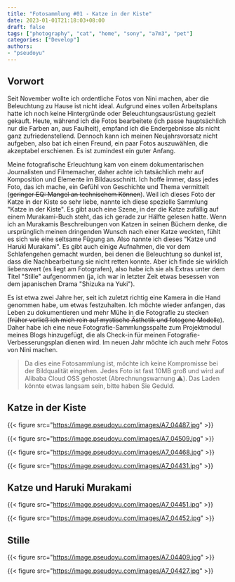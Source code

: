 ```yaml
---
title: "Fotosammlung #01 - Katze in der Kiste"
date: 2023-01-01T21:18:03+08:00
draft: false
tags: ["photography", "cat", "home", "sony", "a7m3", "pet"]
categories: ["Develop"]
authors:
- "pseudoyu"
---
```


## Vorwort

Seit November wollte ich ordentliche Fotos von Nini machen, aber die Beleuchtung zu Hause ist nicht ideal. Aufgrund eines vollen Arbeitsplans hatte ich noch keine Hintergründe oder Beleuchtungsausrüstung gezielt gekauft. Heute, während ich die Fotos bearbeitete (ich passe hauptsächlich nur die Farben an, aus Faulheit), empfand ich die Endergebnisse als nicht ganz zufriedenstellend. Dennoch kann ich meinen Neujahrsvorsatz nicht aufgeben, also bat ich einen Freund, ein paar Fotos auszuwählen, die akzeptabel erschienen. Es ist zumindest ein guter Anfang.

Meine fotografische Erleuchtung kam von einem dokumentarischen Journalisten und Filmemacher, daher achte ich tatsächlich mehr auf Komposition und Elemente im Bildausschnitt. Ich hoffe immer, dass jedes Foto, das ich mache, ein Gefühl von Geschichte und Thema vermittelt (~~geringer EQ: Mangel an technischem Können~~). Weil ich dieses Foto der Katze in der Kiste so sehr liebe, nannte ich diese spezielle Sammlung "Katze in der Kiste". Es gibt auch eine Szene, in der die Katze zufällig auf einem Murakami-Buch steht, das ich gerade zur Hälfte gelesen hatte. Wenn ich an Murakamis Beschreibungen von Katzen in seinen Büchern denke, die ursprünglich meinen dringenden Wunsch nach einer Katze weckten, fühlt es sich wie eine seltsame Fügung an. Also nannte ich dieses "Katze und Haruki Murakami". Es gibt auch einige Aufnahmen, die vor dem Schlafengehen gemacht wurden, bei denen die Beleuchtung so dunkel ist, dass die Nachbearbeitung sie nicht retten konnte. Aber ich finde sie wirklich liebenswert (es liegt am Fotografen), also habe ich sie als Extras unter dem Titel "Stille" aufgenommen (ja, ich war in letzter Zeit etwas besessen von dem japanischen Drama "Shizuka na Yuki").

Es ist etwa zwei Jahre her, seit ich zuletzt richtig eine Kamera in die Hand genommen habe, um etwas festzuhalten. Ich möchte wieder anfangen, das Leben zu dokumentieren und mehr Mühe in die Fotografie zu stecken (~~früher verließ ich mich rein auf mystische Ästhetik und fotogene Modelle~~). Daher habe ich eine neue Fotografie-Sammlungsspalte zum Projektmodul meines Blogs hinzugefügt, die als Check-in für meinen Fotografie-Verbesserungsplan dienen wird. Im neuen Jahr möchte ich auch mehr Fotos von Nini machen.

> Da dies eine Fotosammlung ist, möchte ich keine Kompromisse bei der Bildqualität eingehen. Jedes Foto ist fast 10MB groß und wird auf Alibaba Cloud OSS gehostet (Abrechnungswarnung ⚠️). Das Laden könnte etwas langsam sein, bitte haben Sie Geduld.

## Katze in der Kiste

{{< figure src="https://image.pseudoyu.com/images/A7_04487.jpg" >}}

{{< figure src="https://image.pseudoyu.com/images/A7_04509.jpg" >}}

{{< figure src="https://image.pseudoyu.com/images/A7_04468.jpg" >}}

{{< figure src="https://image.pseudoyu.com/images/A7_04431.jpg" >}}

## Katze und Haruki Murakami

{{< figure src="https://image.pseudoyu.com/images/A7_04451.jpg" >}}

{{< figure src="https://image.pseudoyu.com/images/A7_04452.jpg" >}}

## Stille

{{< figure src="https://image.pseudoyu.com/images/A7_04409.jpg" >}}

{{< figure src="https://image.pseudoyu.com/images/A7_04427.jpg" >}}